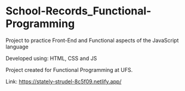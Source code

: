 # School-Records_Functional-Programming
Project to practice Front-End and Functional aspects of the JavaScript language

Developed using: HTML, CSS and JS

Project created for Functional Programming at UFS.

Link: https://stately-strudel-8c5f09.netlify.app/
